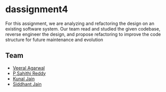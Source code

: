 # dassignment4
For this assignment, we are analyzing and refactoring the design on an existing software system. Our team read and studied the given codebase, reverse engineer the design, and propose refactoring to improve the code structure for future maintenance and evolution



## Team 
* [Veeral Agarwal](https://github.com/veeral-agarwal)
* [P,Sahithi Reddy](https://github.com/psahithireddy)
* [Kunal Jain](https://github.com/kjain1810)
* [Siddhant Jain](https://github.com/siddhant2001)
